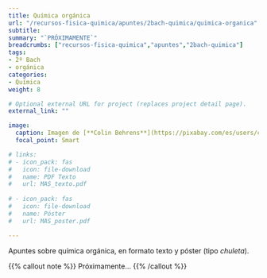 ```yaml
---
title: Química orgánica
url: "/recursos-fisica-quimica/apuntes/2bach-quimica/quimica-organica"
subtitle: 
summary: "`PRÓXIMAMENTE`"
breadcrumbs: ["recursos-fisica-quimica","apuntes","2bach-quimica"]
tags:
- 2º Bach
- orgánica
categories:
- Química
weight: 8

# Optional external URL for project (replaces project detail page).
external_link: ""

image:
  caption: Imagen de [**Colin Behrens**](https://pixabay.com/es/users/colin00b-346653/) en [Pixabay](https://pixabay.com/es/)
  focal_point: Smart

# links:
# - icon_pack: fas
#   icon: file-download
#   name: PDF Texto
#   url: MAS_texto.pdf
  
# - icon_pack: fas
#   icon: file-download
#   name: Póster
#   url: MAS_poster.pdf

---
```


Apuntes sobre química orgánica, en formato texto y póster (tipo _chuleta_).

{{% callout note %}}
Próximamente...
{{% /callout %}}